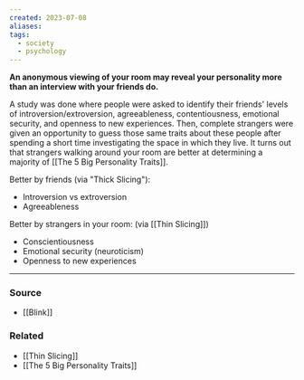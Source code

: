 ```yaml
---
created: 2023-07-08
aliases: 
tags:
  - society
  - psychology
---
```

**An anonymous viewing of your room may reveal your personality more than an interview with your friends do.**

A study was done where people were asked to identify their friends' levels of introversion/extroversion, agreeableness, contentiousness, emotional security, and openness to new experiences. Then, complete strangers were given an opportunity to guess those same traits about these people after spending a short time investigating the space in which they live. It turns out that strangers walking around your room are better at determining a majority of [[The 5 Big Personality Traits]].

Better by friends (via "Thick Slicing"):

- Introversion vs extroversion
- Agreeableness

Better by strangers in your room: (via [[Thin Slicing]])

- Conscientiousness
- Emotional security (neuroticism)
- Openness to new experiences

****
### Source
- [[Blink]]

### Related
- [[Thin Slicing]] 
- [[The 5 Big Personality Traits]]